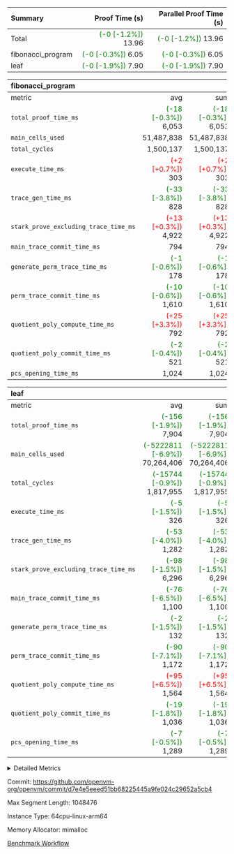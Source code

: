 | Summary | Proof Time (s) | Parallel Proof Time (s) |
|:---|---:|---:|
| Total | <span style='color: green'>(-0 [-1.2%])</span> 13.96 | <span style='color: green'>(-0 [-1.2%])</span> 13.96 |
| fibonacci_program | <span style='color: green'>(-0 [-0.3%])</span> 6.05 | <span style='color: green'>(-0 [-0.3%])</span> 6.05 |
| leaf | <span style='color: green'>(-0 [-1.9%])</span> 7.90 | <span style='color: green'>(-0 [-1.9%])</span> 7.90 |


| fibonacci_program |||||
|:---|---:|---:|---:|---:|
|metric|avg|sum|max|min|
| `total_proof_time_ms ` | <span style='color: green'>(-18 [-0.3%])</span> 6,053 | <span style='color: green'>(-18 [-0.3%])</span> 6,053 | <span style='color: green'>(-18 [-0.3%])</span> 6,053 | <span style='color: green'>(-18 [-0.3%])</span> 6,053 |
| `main_cells_used     ` |  51,487,838 |  51,487,838 |  51,487,838 |  51,487,838 |
| `total_cycles        ` |  1,500,137 |  1,500,137 |  1,500,137 |  1,500,137 |
| `execute_time_ms     ` | <span style='color: red'>(+2 [+0.7%])</span> 303 | <span style='color: red'>(+2 [+0.7%])</span> 303 | <span style='color: red'>(+2 [+0.7%])</span> 303 | <span style='color: red'>(+2 [+0.7%])</span> 303 |
| `trace_gen_time_ms   ` | <span style='color: green'>(-33 [-3.8%])</span> 828 | <span style='color: green'>(-33 [-3.8%])</span> 828 | <span style='color: green'>(-33 [-3.8%])</span> 828 | <span style='color: green'>(-33 [-3.8%])</span> 828 |
| `stark_prove_excluding_trace_time_ms` | <span style='color: red'>(+13 [+0.3%])</span> 4,922 | <span style='color: red'>(+13 [+0.3%])</span> 4,922 | <span style='color: red'>(+13 [+0.3%])</span> 4,922 | <span style='color: red'>(+13 [+0.3%])</span> 4,922 |
| `main_trace_commit_time_ms` |  794 |  794 |  794 |  794 |
| `generate_perm_trace_time_ms` | <span style='color: green'>(-1 [-0.6%])</span> 178 | <span style='color: green'>(-1 [-0.6%])</span> 178 | <span style='color: green'>(-1 [-0.6%])</span> 178 | <span style='color: green'>(-1 [-0.6%])</span> 178 |
| `perm_trace_commit_time_ms` | <span style='color: green'>(-10 [-0.6%])</span> 1,610 | <span style='color: green'>(-10 [-0.6%])</span> 1,610 | <span style='color: green'>(-10 [-0.6%])</span> 1,610 | <span style='color: green'>(-10 [-0.6%])</span> 1,610 |
| `quotient_poly_compute_time_ms` | <span style='color: red'>(+25 [+3.3%])</span> 792 | <span style='color: red'>(+25 [+3.3%])</span> 792 | <span style='color: red'>(+25 [+3.3%])</span> 792 | <span style='color: red'>(+25 [+3.3%])</span> 792 |
| `quotient_poly_commit_time_ms` | <span style='color: green'>(-2 [-0.4%])</span> 521 | <span style='color: green'>(-2 [-0.4%])</span> 521 | <span style='color: green'>(-2 [-0.4%])</span> 521 | <span style='color: green'>(-2 [-0.4%])</span> 521 |
| `pcs_opening_time_ms ` |  1,024 |  1,024 |  1,024 |  1,024 |

| leaf |||||
|:---|---:|---:|---:|---:|
|metric|avg|sum|max|min|
| `total_proof_time_ms ` | <span style='color: green'>(-156 [-1.9%])</span> 7,904 | <span style='color: green'>(-156 [-1.9%])</span> 7,904 | <span style='color: green'>(-156 [-1.9%])</span> 7,904 | <span style='color: green'>(-156 [-1.9%])</span> 7,904 |
| `main_cells_used     ` | <span style='color: green'>(-5222811 [-6.9%])</span> 70,264,406 | <span style='color: green'>(-5222811 [-6.9%])</span> 70,264,406 | <span style='color: green'>(-5222811 [-6.9%])</span> 70,264,406 | <span style='color: green'>(-5222811 [-6.9%])</span> 70,264,406 |
| `total_cycles        ` | <span style='color: green'>(-15744 [-0.9%])</span> 1,817,955 | <span style='color: green'>(-15744 [-0.9%])</span> 1,817,955 | <span style='color: green'>(-15744 [-0.9%])</span> 1,817,955 | <span style='color: green'>(-15744 [-0.9%])</span> 1,817,955 |
| `execute_time_ms     ` | <span style='color: green'>(-5 [-1.5%])</span> 326 | <span style='color: green'>(-5 [-1.5%])</span> 326 | <span style='color: green'>(-5 [-1.5%])</span> 326 | <span style='color: green'>(-5 [-1.5%])</span> 326 |
| `trace_gen_time_ms   ` | <span style='color: green'>(-53 [-4.0%])</span> 1,282 | <span style='color: green'>(-53 [-4.0%])</span> 1,282 | <span style='color: green'>(-53 [-4.0%])</span> 1,282 | <span style='color: green'>(-53 [-4.0%])</span> 1,282 |
| `stark_prove_excluding_trace_time_ms` | <span style='color: green'>(-98 [-1.5%])</span> 6,296 | <span style='color: green'>(-98 [-1.5%])</span> 6,296 | <span style='color: green'>(-98 [-1.5%])</span> 6,296 | <span style='color: green'>(-98 [-1.5%])</span> 6,296 |
| `main_trace_commit_time_ms` | <span style='color: green'>(-76 [-6.5%])</span> 1,100 | <span style='color: green'>(-76 [-6.5%])</span> 1,100 | <span style='color: green'>(-76 [-6.5%])</span> 1,100 | <span style='color: green'>(-76 [-6.5%])</span> 1,100 |
| `generate_perm_trace_time_ms` | <span style='color: green'>(-2 [-1.5%])</span> 132 | <span style='color: green'>(-2 [-1.5%])</span> 132 | <span style='color: green'>(-2 [-1.5%])</span> 132 | <span style='color: green'>(-2 [-1.5%])</span> 132 |
| `perm_trace_commit_time_ms` | <span style='color: green'>(-90 [-7.1%])</span> 1,172 | <span style='color: green'>(-90 [-7.1%])</span> 1,172 | <span style='color: green'>(-90 [-7.1%])</span> 1,172 | <span style='color: green'>(-90 [-7.1%])</span> 1,172 |
| `quotient_poly_compute_time_ms` | <span style='color: red'>(+95 [+6.5%])</span> 1,564 | <span style='color: red'>(+95 [+6.5%])</span> 1,564 | <span style='color: red'>(+95 [+6.5%])</span> 1,564 | <span style='color: red'>(+95 [+6.5%])</span> 1,564 |
| `quotient_poly_commit_time_ms` | <span style='color: green'>(-19 [-1.8%])</span> 1,036 | <span style='color: green'>(-19 [-1.8%])</span> 1,036 | <span style='color: green'>(-19 [-1.8%])</span> 1,036 | <span style='color: green'>(-19 [-1.8%])</span> 1,036 |
| `pcs_opening_time_ms ` | <span style='color: green'>(-7 [-0.5%])</span> 1,289 | <span style='color: green'>(-7 [-0.5%])</span> 1,289 | <span style='color: green'>(-7 [-0.5%])</span> 1,289 | <span style='color: green'>(-7 [-0.5%])</span> 1,289 |



<details>
<summary>Detailed Metrics</summary>

| group | num_segments | keygen_time_ms | commit_exe_time_ms |
| --- | --- | --- | --- |
| fibonacci_program | 1 | 371 | 4 | 

| group | air_name | quotient_deg | interactions | constraints |
| --- | --- | --- | --- | --- |
| fibonacci_program | AccessAdapterAir<16> | 2 | 5 | 14 | 
| fibonacci_program | AccessAdapterAir<2> | 2 | 5 | 14 | 
| fibonacci_program | AccessAdapterAir<32> | 2 | 5 | 14 | 
| fibonacci_program | AccessAdapterAir<4> | 2 | 5 | 14 | 
| fibonacci_program | AccessAdapterAir<64> | 2 | 5 | 14 | 
| fibonacci_program | AccessAdapterAir<8> | 2 | 5 | 14 | 
| fibonacci_program | BitwiseOperationLookupAir<8> | 2 | 2 | 4 | 
| fibonacci_program | MemoryMerkleAir<8> | 2 | 4 | 40 | 
| fibonacci_program | PersistentBoundaryAir<8> | 2 | 3 | 6 | 
| fibonacci_program | PhantomAir | 2 | 3 | 5 | 
| fibonacci_program | Poseidon2PeripheryAir<BabyBearParameters>, 1> | 2 | 1 | 286 | 
| fibonacci_program | ProgramAir | 1 | 1 | 4 | 
| fibonacci_program | RangeTupleCheckerAir<2> | 1 | 1 | 4 | 
| fibonacci_program | VariableRangeCheckerAir | 1 | 1 | 4 | 
| fibonacci_program | VmAirWrapper<Rv32BaseAluAdapterAir, BaseAluCoreAir<4, 8> | 2 | 19 | 43 | 
| fibonacci_program | VmAirWrapper<Rv32BaseAluAdapterAir, LessThanCoreAir<4, 8> | 2 | 17 | 39 | 
| fibonacci_program | VmAirWrapper<Rv32BaseAluAdapterAir, ShiftCoreAir<4, 8> | 2 | 23 | 90 | 
| fibonacci_program | VmAirWrapper<Rv32BranchAdapterAir, BranchEqualCoreAir<4> | 2 | 11 | 25 | 
| fibonacci_program | VmAirWrapper<Rv32BranchAdapterAir, BranchLessThanCoreAir<4, 8> | 2 | 13 | 41 | 
| fibonacci_program | VmAirWrapper<Rv32CondRdWriteAdapterAir, Rv32JalLuiCoreAir> | 2 | 10 | 22 | 
| fibonacci_program | VmAirWrapper<Rv32HintStoreAdapterAir, Rv32HintStoreCoreAir> | 2 | 15 | 17 | 
| fibonacci_program | VmAirWrapper<Rv32JalrAdapterAir, Rv32JalrCoreAir> | 2 | 16 | 20 | 
| fibonacci_program | VmAirWrapper<Rv32LoadStoreAdapterAir, LoadSignExtendCoreAir<4, 8> | 2 | 18 | 33 | 
| fibonacci_program | VmAirWrapper<Rv32LoadStoreAdapterAir, LoadStoreCoreAir<4> | 2 | 17 | 38 | 
| fibonacci_program | VmAirWrapper<Rv32MultAdapterAir, DivRemCoreAir<4, 8> | 2 | 25 | 88 | 
| fibonacci_program | VmAirWrapper<Rv32MultAdapterAir, MulHCoreAir<4, 8> | 2 | 24 | 38 | 
| fibonacci_program | VmAirWrapper<Rv32MultAdapterAir, MultiplicationCoreAir<4, 8> | 2 | 19 | 26 | 
| fibonacci_program | VmAirWrapper<Rv32RdWriteAdapterAir, Rv32AuipcCoreAir> | 2 | 11 | 15 | 
| fibonacci_program | VmConnectorAir | 2 | 3 | 9 | 
| leaf | AccessAdapterAir<2> | 4 | 5 | 12 | 
| leaf | AccessAdapterAir<4> | 4 | 5 | 12 | 
| leaf | AccessAdapterAir<8> | 4 | 5 | 12 | 
| leaf | FriReducedOpeningAir | 4 | 31 | 53 | 
| leaf | NativePoseidon2Air<BabyBearParameters>, 1> | 4 | 176 | 590 | 
| leaf | PhantomAir | 4 | 3 | 4 | 
| leaf | ProgramAir | 1 | 1 | 4 | 
| leaf | VariableRangeCheckerAir | 1 | 1 | 4 | 
| leaf | VmAirWrapper<BranchNativeAdapterAir, BranchEqualCoreAir<1> | 2 | 11 | 23 | 
| leaf | VmAirWrapper<JalNativeAdapterAir, JalCoreAir> | 4 | 7 | 6 | 
| leaf | VmAirWrapper<NativeAdapterAir<2, 0>, PublicValuesCoreAir> | 4 | 11 | 23 | 
| leaf | VmAirWrapper<NativeAdapterAir<2, 1>, FieldArithmeticCoreAir> | 4 | 15 | 23 | 
| leaf | VmAirWrapper<NativeLoadStoreAdapterAir<1>, NativeLoadStoreCoreAir<1> | 4 | 15 | 20 | 
| leaf | VmAirWrapper<NativeLoadStoreAdapterAir<4>, NativeLoadStoreCoreAir<4> | 4 | 15 | 20 | 
| leaf | VmAirWrapper<NativeVectorizedAdapterAir<4>, FieldExtensionCoreAir> | 4 | 15 | 23 | 
| leaf | VmConnectorAir | 4 | 3 | 8 | 
| leaf | VolatileBoundaryAir | 4 | 4 | 16 | 

| group | air_name | idx | rows | prep_cols | perm_cols | main_cols | cells |
| --- | --- | --- | --- | --- | --- | --- | --- |
| leaf | AccessAdapterAir<2> | 0 | 262,144 |  | 16 | 11 | 7,077,888 | 
| leaf | AccessAdapterAir<4> | 0 | 131,072 |  | 16 | 13 | 3,801,088 | 
| leaf | AccessAdapterAir<8> | 0 | 512 |  | 16 | 17 | 16,896 | 
| leaf | FriReducedOpeningAir | 0 | 131,072 |  | 36 | 26 | 8,126,464 | 
| leaf | NativePoseidon2Air<BabyBearParameters>, 1> | 0 | 32,768 |  | 356 | 399 | 24,739,840 | 
| leaf | PhantomAir | 0 | 32,768 |  | 8 | 6 | 458,752 | 
| leaf | ProgramAir | 0 | 131,072 |  | 8 | 10 | 2,359,296 | 
| leaf | VariableRangeCheckerAir | 0 | 262,144 | 2 | 8 | 1 | 2,359,296 | 
| leaf | VmAirWrapper<BranchNativeAdapterAir, BranchEqualCoreAir<1> | 0 | 524,288 |  | 28 | 23 | 26,738,688 | 
| leaf | VmAirWrapper<JalNativeAdapterAir, JalCoreAir> | 0 | 65,536 |  | 12 | 10 | 1,441,792 | 
| leaf | VmAirWrapper<NativeAdapterAir<2, 0>, PublicValuesCoreAir> | 0 | 64 |  | 16 | 23 | 2,496 | 
| leaf | VmAirWrapper<NativeAdapterAir<2, 1>, FieldArithmeticCoreAir> | 0 | 1,048,576 |  | 20 | 30 | 52,428,800 | 
| leaf | VmAirWrapper<NativeLoadStoreAdapterAir<1>, NativeLoadStoreCoreAir<1> | 0 | 524,288 |  | 36 | 25 | 31,981,568 | 
| leaf | VmAirWrapper<NativeLoadStoreAdapterAir<4>, NativeLoadStoreCoreAir<4> | 0 | 65,536 |  | 36 | 34 | 4,587,520 | 
| leaf | VmAirWrapper<NativeVectorizedAdapterAir<4>, FieldExtensionCoreAir> | 0 | 65,536 |  | 20 | 40 | 3,932,160 | 
| leaf | VmConnectorAir | 0 | 2 | 1 | 8 | 4 | 24 | 
| leaf | VolatileBoundaryAir | 0 | 524,288 |  | 8 | 11 | 9,961,472 | 

| group | air_name | segment | rows | prep_cols | perm_cols | main_cols | cells |
| --- | --- | --- | --- | --- | --- | --- | --- |
| fibonacci_program | AccessAdapterAir<8> | 0 | 64 |  | 24 | 17 | 2,624 | 
| fibonacci_program | BitwiseOperationLookupAir<8> | 0 | 65,536 | 3 | 8 | 2 | 655,360 | 
| fibonacci_program | MemoryMerkleAir<8> | 0 | 256 |  | 20 | 32 | 13,312 | 
| fibonacci_program | PersistentBoundaryAir<8> | 0 | 64 |  | 12 | 20 | 2,048 | 
| fibonacci_program | PhantomAir | 0 | 2 |  | 12 | 6 | 36 | 
| fibonacci_program | Poseidon2PeripheryAir<BabyBearParameters>, 1> | 0 | 256 |  | 8 | 300 | 78,848 | 
| fibonacci_program | ProgramAir | 0 | 4,096 |  | 8 | 10 | 73,728 | 
| fibonacci_program | RangeTupleCheckerAir<2> | 0 | 524,288 | 2 | 8 | 1 | 4,718,592 | 
| fibonacci_program | VariableRangeCheckerAir | 0 | 262,144 | 2 | 8 | 1 | 2,359,296 | 
| fibonacci_program | VmAirWrapper<Rv32BaseAluAdapterAir, BaseAluCoreAir<4, 8> | 0 | 1,048,576 |  | 80 | 36 | 121,634,816 | 
| fibonacci_program | VmAirWrapper<Rv32BaseAluAdapterAir, LessThanCoreAir<4, 8> | 0 | 524,288 |  | 40 | 37 | 40,370,176 | 
| fibonacci_program | VmAirWrapper<Rv32BaseAluAdapterAir, ShiftCoreAir<4, 8> | 0 | 2 |  | 52 | 53 | 210 | 
| fibonacci_program | VmAirWrapper<Rv32BranchAdapterAir, BranchEqualCoreAir<4> | 0 | 262,144 |  | 48 | 26 | 19,398,656 | 
| fibonacci_program | VmAirWrapper<Rv32BranchAdapterAir, BranchLessThanCoreAir<4, 8> | 0 | 8 |  | 56 | 32 | 704 | 
| fibonacci_program | VmAirWrapper<Rv32CondRdWriteAdapterAir, Rv32JalLuiCoreAir> | 0 | 131,072 |  | 44 | 18 | 8,126,464 | 
| fibonacci_program | VmAirWrapper<Rv32HintStoreAdapterAir, Rv32HintStoreCoreAir> | 0 | 4 |  | 36 | 26 | 248 | 
| fibonacci_program | VmAirWrapper<Rv32JalrAdapterAir, Rv32JalrCoreAir> | 0 | 16 |  | 36 | 28 | 1,024 | 
| fibonacci_program | VmAirWrapper<Rv32LoadStoreAdapterAir, LoadStoreCoreAir<4> | 0 | 32 |  | 72 | 40 | 3,584 | 
| fibonacci_program | VmAirWrapper<Rv32RdWriteAdapterAir, Rv32AuipcCoreAir> | 0 | 16 |  | 28 | 21 | 784 | 
| fibonacci_program | VmConnectorAir | 0 | 2 | 1 | 12 | 4 | 32 | 

| group | idx | trace_gen_time_ms | total_proof_time_ms | total_cycles | total_cells | stark_prove_excluding_trace_time_ms | quotient_poly_compute_time_ms | quotient_poly_commit_time_ms | perm_trace_commit_time_ms | pcs_opening_time_ms | main_trace_commit_time_ms | main_cells_used | generate_perm_trace_time_ms | execute_time_ms |
| --- | --- | --- | --- | --- | --- | --- | --- | --- | --- | --- | --- | --- | --- | --- |
| leaf | 0 | 1,282 | 7,904 | 1,817,955 | 180,014,040 | 6,296 | 1,564 | 1,036 | 1,172 | 1,289 | 1,100 | 70,264,406 | 132 | 326 | 

| group | segment | trace_gen_time_ms | total_proof_time_ms | total_cycles | total_cells | stark_prove_excluding_trace_time_ms | quotient_poly_compute_time_ms | quotient_poly_commit_time_ms | perm_trace_commit_time_ms | pcs_opening_time_ms | main_trace_commit_time_ms | main_cells_used | generate_perm_trace_time_ms | execute_time_ms |
| --- | --- | --- | --- | --- | --- | --- | --- | --- | --- | --- | --- | --- | --- | --- |
| fibonacci_program | 0 | 828 | 6,053 | 1,500,137 | 197,440,542 | 4,922 | 792 | 521 | 1,610 | 1,024 | 794 | 51,487,838 | 178 | 303 | 

</details>


Commit: https://github.com/openvm-org/openvm/commit/d7e4e5eeed51bb68225445a9fe024c29652a5cb4

Max Segment Length: 1048476

Instance Type: 64cpu-linux-arm64

Memory Allocator: mimalloc

[Benchmark Workflow](https://github.com/openvm-org/openvm/actions/runs/12923855802)
